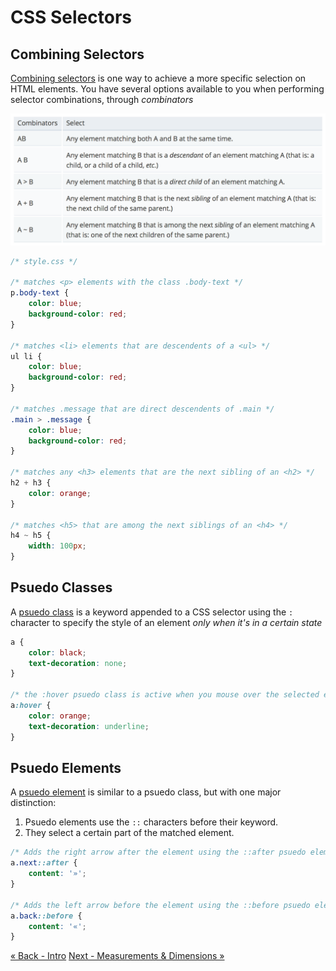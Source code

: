 # CSS Selectors

## Combining Selectors
[Combining selectors](https://developer.mozilla.org/en-US/docs/Learn/CSS/Introduction_to_CSS/Combinators_and_multiple_selectors) is one way to achieve a more specific selection on HTML elements.  You have several options available to you when performing selector combinations, through *combinators*

![Available combinators formats](docs/combinators-table.png)

```css
/* style.css */

/* matches <p> elements with the class .body-text */
p.body-text {
	color: blue;
	background-color: red;
}

/* matches <li> elements that are descendents of a <ul> */
ul li {
	color: blue;
	background-color: red;
}

/* matches .message that are direct descendents of .main */
.main > .message {
	color: blue;
	background-color: red;
}

/* matches any <h3> elements that are the next sibling of an <h2> */
h2 + h3 {
	color: orange;
}

/* matches <h5> that are among the next siblings of an <h4> */
h4 ~ h5 {
	width: 100px;
}

```

## Psuedo Classes
A [psuedo class](https://developer.mozilla.org/en-US/docs/Learn/CSS/Introduction_to_CSS/Pseudo-classes_and_pseudo-elements#Pseudo-classes) is a keyword appended to a CSS selector using the `:` character to specify the style of an element *only when it's in a certain state*

```css
a {
	color: black;
	text-decoration: none;
}

/* the :hover psuedo class is active when you mouse over the selected element */
a:hover {
	color: orange;
	text-decoration: underline;
}

```
## Psuedo Elements
A [psuedo element](https://developer.mozilla.org/en-US/docs/Learn/CSS/Introduction_to_CSS/Pseudo-classes_and_pseudo-elements#Pseudo-elements) is similar to a psuedo class, but with one major distinction:
1. Psuedo elements use the `::` characters before their keyword.
2. They select a certain part of the matched element.

```css
/* Adds the right arrow after the element using the ::after psuedo element */
a.next::after {
	content: '»';
}

/* Adds the left arrow before the element using the ::before psuedo element */
a.back::before {
	content: '«';
}
```

[« Back - Intro](README.md)
[Next - Measurements & Dimensions »](2-Units.md)